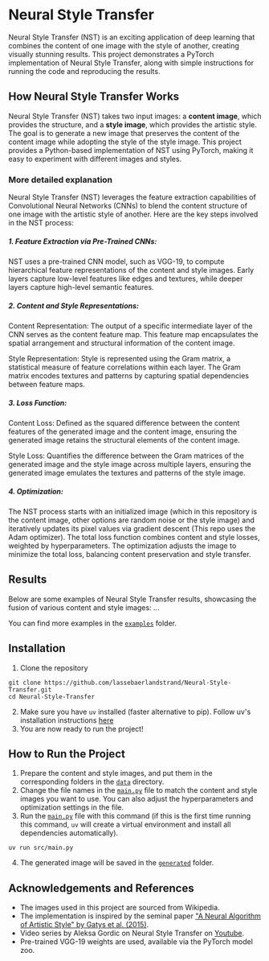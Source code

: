 # Neural Style Transfer

Neural Style Transfer (NST) is an exciting application of deep learning that combines the content of one image with the style of another, creating visually stunning results. This project demonstrates a PyTorch implementation of Neural Style Transfer, along with simple instructions for running the code and reproducing the results.

## How Neural Style Transfer Works

Neural Style Transfer (NST) takes two input images: a **content image**, which provides the structure, and a **style image**, which provides the artistic style. The goal is to generate a new image that preserves the content of the content image while adopting the style of the style image. This project provides a Python-based implementation of NST using PyTorch, making it easy to experiment with different images and styles.

### More detailed explanation

Neural Style Transfer (NST) leverages the feature extraction capabilities of Convolutional Neural Networks (CNNs) to blend the content structure of one image with the artistic style of another. Here are the key steps involved in the NST process:

##### 1. Feature Extraction via Pre-Trained CNNs: 

NST uses a pre-trained CNN model, such as VGG-19, to compute hierarchical feature representations of the content and style images. Early layers capture low-level features like edges and textures, while deeper layers capture high-level semantic features.

##### 2. Content and Style Representations:

Content Representation: The output of a specific intermediate layer of the CNN serves as the content feature map. This feature map encapsulates the spatial arrangement and structural information of the content image.

Style Representation: Style is represented using the Gram matrix, a statistical measure of feature correlations within each layer. The Gram matrix encodes textures and patterns by capturing spatial dependencies between feature maps.

##### 3. Loss Function:

Content Loss: Defined as the squared difference between the content features of the generated image and the content image, ensuring the generated image retains the structural elements of the content image.

Style Loss: Quantifies the difference between the Gram matrices of the generated image and the style image across multiple layers, ensuring the generated image emulates the textures and patterns of the style image.

##### 4. Optimization:
The NST process starts with an initialized image (which in this repository is the content image, other options are random noise or the style image) and iteratively updates its pixel values via gradient descent (This repo uses the Adam optimizer). The total loss function combines content and style losses, weighted by hyperparameters. The optimization adjusts the image to minimize the total loss, balancing content preservation and style transfer.

## Results

Below are some examples of Neural Style Transfer results, showcasing the fusion of various content and style images:
...

You can find more examples in the [`examples`](/data/examples/) folder.


## Installation

1. Clone the repository
```
git clone https://github.com/lassebaerlandstrand/Neural-Style-Transfer.git
cd Neural-Style-Transfer
```
2. Make sure you have `uv` installed (faster alternative to pip). Follow uv's installation instructions [here](https://docs.astral.sh/uv/getting-started/installation/)
3. You are now ready to run the project!

## How to Run the Project
1. Prepare the content and style images, and put them in the corresponding folders in the [`data`](/data) directory.
2. Change the file names in the [`main.py`](/src/main.py) file to match the content and style images you want to use. You can also adjust the hyperparameters and optimization settings in the file.
3. Run the [`main.py`](/src/main.py) file with this command (if this is the first time running this command, `uv` will create a virtual environment and install all dependencies automatically).
```
uv run src/main.py
```
4. The generated image will be saved in the [`generated`](/data/generated/) folder.

## Acknowledgements and References
- The images used in this project are sourced from Wikipedia.
- The implementation is inspired by the seminal paper ["A Neural Algorithm of Artistic Style" by Gatys et al. (2015)](https://www.cv-foundation.org/openaccess/content_cvpr_2016/papers/Gatys_Image_Style_Transfer_CVPR_2016_paper.pdf).
- Video series by Aleksa Gordic on Neural Style Transfer on [Youtube](https://www.youtube.com/watch?v=S78LQebx6jo&list=PLBoQnSflObcmbfshq9oNs41vODgXG-608).
- Pre-trained VGG-19 weights are used, available via the PyTorch model zoo.